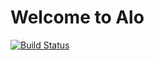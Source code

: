 
# Welcome to Alo

[![Build Status](https://travis-ci.org/alojs/alo.svg?branch=master)](https://travis-ci.org/alojs/alo)
